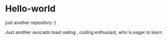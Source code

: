 # Hello-world
just another repository :) 

Just another avocado toast eating , coding enthusiast, who is eager to learn 
